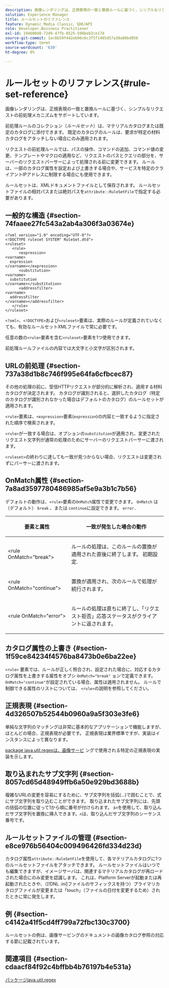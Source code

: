 ```yaml
---
description: 画像レンダリングは、正規表現の一致と置換ルールに基づく、シンプルなリクエストの前処理メカニズムをサポートしています。
solution: Experience Manager
title: ルールセットのリファレンス
feature: Dynamic Media Classic、SDK/API
role: Developer,Business Practitioner
exl-id: 194600d0-72d9-47fb-8525-598beb2ce17d
source-git-commit: 1ec8b59f442eb96c6c3f5f1405d57a38a86bd056
workflow-type: tm+mt
source-wordcount: '639'
ht-degree: 0%

---
```


# ルールセットのリファレンス{#rule-set-reference}

画像レンダリングは、正規表現の一致と置換ルールに基づく、シンプルなリクエストの前処理メカニズムをサポートしています。

<!--<a id="section_F44601A65CE1451EAD0A449C66B773CC"></a>-->

前処理ルールのコレクション（*ルールセット*）は、マテリアルカタログまたは既定のカタログに添付できます。 既定のカタログのルールは、要求が特定の材料カタログをアタッチしない場合にのみ適用されます。

リクエストの前処理ルールでは、パスの操作、コマンドの追加、コマンド値の変更、テンプレートやマクロの適用など、リクエストのパスとクエリの部分を、サーバーのリクエストパーサーによって処理される前に変更できます。 ルールは、一部のカタログ属性を設定および上書きする場合や、サービスを特定のクライアントIPアドレスに制限する場合にも使用できます。

ルールセットは、XMLドキュメントファイルとして保存されます。 ルールセットファイルの相対パスまたは絶対パスを`attribute::RuleSetFile`で指定する必要があります。

## 一般的な構造 {#section-74faaee27fc543a2ab4a306f3a03674e}

```
<?xml version="1.0" encoding="UTF-8"?>
<!DOCTYPE ruleset SYSTEM" RuleSet.dtd">
<ruleset>
   <rule>
      <expression>
<varname>
  expression
</varname></expression>
      <substitution>
<varname>
  substitution
</varname></substitution>
      <addressfilter>
<varname>
  addressFilter
</varname></addressfilter>
   </rule>
</ruleset>
```

`<?xml>`、`<!DOCTYPE>`および`<ruleset>`要素は、実際のルールが定義されていなくても、有効なルールセットXMLファイルで常に必要です。

任意の数の`<rule>`要素を含む`<ruleset>`要素を1つ使用できます。

前処理ルールファイルの内容では大文字と小文字が区別されます。

## URLの前処理 {#section-737a38d1b8c746f995e64fa6cfbcec87}

その他の処理の前に、受信HTTPリクエストが部分的に解析され、適用する材料カタログが決定されます。 カタログが識別されると、選択したカタログ（特定のカタログが識別されなかった場合はデフォルトのカタログ）のルールセットが適用されます。

`<rule>`要素は、`<expression>`要素(*`expression`*)の内容と一致するように指定された順序で検索されます。

`<rule>`が一致する場合は、オプションの&#x200B;*`substitution`*&#x200B;が適用され、変更されたリクエスト文字列が通常の処理のためにサーバーのリクエストパーサーに渡されます。

`<ruleset>`の終わりに達しても一致が見つからない場合、リクエストは変更されずにパーサーに渡されます。

## OnMatch属性 {#section-7a8ad3597780486985af5e9a3b1c7b56}

デフォルトの動作は、`<rule>`要素の`OnMatch`属性で変更できます。 `OnMatch` は（デフォルト） `break` 、または `continue`に設定できます。  `error.`

<table id="table_4CABF55B33854A128D5F326B31C6C397"> 
 <thead> 
  <tr> 
   <th colname="col1" class="entry"> <p>要素と属性 </p> </th> 
   <th colname="col2" class="entry"> <p>一致が発生した場合の動作 </p> </th> 
  </tr> 
 </thead>
 <tbody> 
  <tr> 
   <td colname="col1"> <p><span class="codeph"> &lt;rule OnMatch="break"&gt;</span> </p> </td> 
   <td colname="col2"> <p>ルールの処理は、このルールの置換が適用された直後に終了します。 初期設定. </p> </td> 
  </tr> 
  <tr> 
   <td colname="col1"> <p><span class="codeph"> &lt;rule OnMatch="continue"&gt;</span> </p> </td> 
   <td colname="col2"> <p>置換が適用され、次のルールで処理が続行されます。 </p> </td> 
  </tr> 
  <tr> 
   <td colname="col1"> <p><span class="codeph"> &lt;rule OnMatch="error"&gt;</span> </p> </td> 
   <td colname="col2"> <p>ルールの処理は直ちに終了し、「リクエスト拒否」応答ステータスがクライアントに返されます。 </p> </td> 
  </tr> 
 </tbody> 
</table>

## カタログ属性の上書き {#section-1f59ce84234f4576ba8473b0e6ba22ee}

`<rule>` 要素では、ルールが正しく照合され、設定された場合に、対応するカタログ属性を上書きする属性をオプシ `OnMatch="break"` ョンで定義できます。`OnMatch="continue"`が設定されている場合、属性は適用されません。 ルールで制御できる属性のリストについては、 `<rule>`の説明を参照してください。

## 正規表現 {#section-4d326507b52544b0960a9a5f303e3fe6}

単純な文字列のマッチングは非常に基本的なアプリケーションで機能しますが、ほとんどの場合、正規表現が必要です。 正規表現は業界標準ですが、実装はインスタンスによって異なります。

[package java.util.regexは、画像サービ](https://www2.cs.duke.edu/csed/java/jdk1.4.2/docs/api/) ングで使用される特定の正規表現の実装を示します。

## 取り込まれたサブ文字列 {#section-8057cd65d48949ffb6a50e929bd3688b}

複雑なURLの変更を容易にするために、サブ文字列を括弧(...)で囲むことで、式にサブ文字列を取り込むことができます。 取り込まれたサブ文字列には、先頭の括弧の位置に従って1から順に番号が付けられます。 *`$n`*&#x200B;を使用して、取り込んだサブ文字列を置換に挿入できます。*`n`*&#x200B;は、取り込んだサブ文字列のシーケンス番号です。

## ルールセットファイルの管理 {#section-e8ce976b56404c009496426fd334d23d}

カタログ属性`attribute::RuleSetFile`を使用して、各マテリアルカタログに1つのルールセットファイルをアタッチできます。 ルールセットファイルはいつでも編集できますが、イメージサーバは、関連するマテリアルカタログが再ロードされた場合にのみ変更を認識します。 これは、Platform Serverが起動または再起動されたときや、（[!DNL .ini]ファイルのサフィックスを持つ）プライマリカタログファイルが変更または「touch」（ファイルの日付を変更するため）されたときに常に発生します。

## 例 {#section-c4142a41f5cd4ff799a72fbc130c3700}

ルールセットの例は、画像サービングのドキュメントの画像カタログ参照の対応する節に記載されています。

## 関連項目 {#section-cdaacf84f92c4bffbb4b76197b4e531a}

[パッケージjava.util.regex](https://www2.cs.duke.edu/csed/java/jdk1.4.2/docs/api/)
